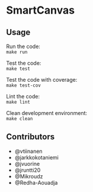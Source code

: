 # SmartCanvas

## Usage

Run the code:  
`make run`

Test the code:  
`make test`

Test the code with coverage:  
`make test-cov`

Lint the code:  
`make lint`

Clean development environment:  
`make clean`

## Contributors
- @vtiinanen
- @jarkkokotaniemi
- @jvuorine
- @jruntti20
- @Mikroudz
- @Redha-Aouadja

